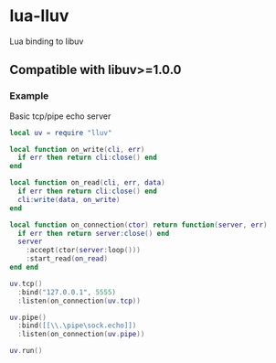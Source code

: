 lua-lluv
========

Lua binding to libuv

## Compatible with libuv>=1.0.0

### Example

Basic tcp/pipe echo server
```Lua
local uv = require "lluv"

local function on_write(cli, err)
  if err then return cli:close() end
end

local function on_read(cli, err, data)
  if err then return cli:close() end
  cli:write(data, on_write)
end

local function on_connection(ctor) return function(server, err)
  if err then return server:close() end
  server
    :accept(ctor(server:loop()))
    :start_read(on_read)
end end

uv.tcp()
  :bind("127.0.0.1", 5555)
  :listen(on_connection(uv.tcp))

uv.pipe()
  :bind([[\\.\pipe\sock.echo]])
  :listen(on_connection(uv.pipe))

uv.run()
```
